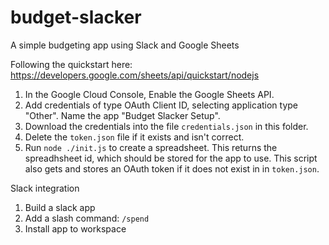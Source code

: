 # budget-slacker
A simple budgeting app using Slack and Google Sheets

Following the quickstart here: https://developers.google.com/sheets/api/quickstart/nodejs

1. In the Google Cloud Console, Enable the Google Sheets API.
2. Add credentials of type OAuth Client ID, selecting application type "Other". Name the app "Budget Slacker Setup".
3. Download the credentials into the file `credentials.json` in this folder.
4. Delete the `token.json` file if it exists and isn't correct.
5. Run `node ./init.js` to create a spreadsheet. This returns the spreadhsheet id, which should be stored for the app to use. This script also gets and stores an OAuth token if it does not exist in in `token.json`.

Slack integration

1. Build a slack app
2. Add a slash command: `/spend`
3. Install app to workspace
